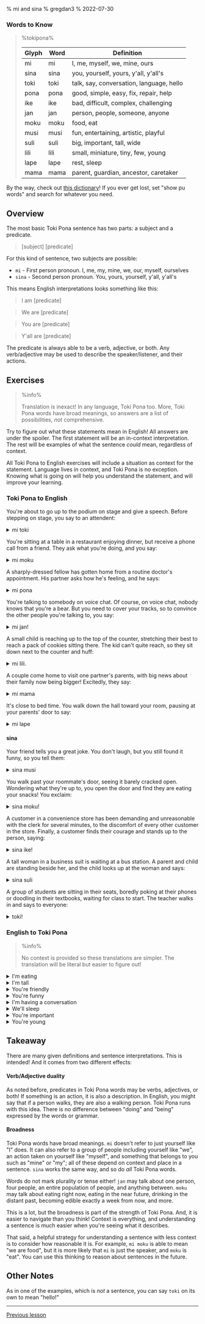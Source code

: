 % mi and sina
% gregdan3
% 2022-07-30

### Words to Know

> %tokipona%
>
> | Glyph | Word | Definition                               |
> | ----- | ---- | ---------------------------------------- |
> | mi    | mi   | I, me, myself, we, mine, ours            |
> | sina  | sina | you, yourself, yours, y'all, y'all's     |
> | toki  | toki | talk, say, conversation, language, hello |
> | pona  | pona | good, simple, easy, fix, repair, help    |
> | ike   | ike  | bad, difficult, complex, challenging     |
> | jan   | jan  | person, people, someone, anyone          |
> | moku  | moku | food, eat                                |
> | musi  | musi | fun, entertaining, artistic, playful     |
> | suli  | suli | big, important, tall, wide               |
> | lili  | lili | small, miniature, tiny, few, young       |
> | lape  | lape | rest, sleep                              |
> | mama  | mama | parent, guardian, ancestor, caretaker    |

By the way, check out [this dictionary](https://lipu-linku.github.io)! If you ever get lost, set "show pu words" and search for whatever you need.

## Overview

The most basic Toki Pona sentence has two parts: a subject and a predicate.

> [subject] [predicate]

For this kind of sentence, two subjects are possible:

- `mi` - First person pronoun. I, me, my, mine, we, our, myself, ourselves
- `sina` - Second person pronoun. You, yours, yourself, y'all, y'all's

This means English interpretations looks something like this:

> I am [predicate]

> We are [predicate]

> You are [predicate]

> Y'all are [predicate]

The predicate is always able to be a verb, adjective, or both. Any
verb/adjective may be used to describe the speaker/listener, and their actions.

## Exercises

> %info%
>
> Translation is inexact! In any language, Toki Pona too. More, Toki Pona words have broad meanings, so answers are a list of possibilities, _not_ comprehensive.

Try to figure out what these statements mean in English! All answers are under the spoiler. The first statement will be an in-context interpretation. The rest will be examples of what the sentence _could_ mean, regardless of context.

All Toki Pona to English exercises will include a situation as context for the statement.
Language lives in context, and Toki Pona is no exception.
Knowing what is going on will help you understand the statement, and will improve your learning.

### Toki Pona to English

You're about to go up to the podium on stage and give a speech. Before stepping on stage, you say to an attendent:

<details> <summary> mi toki </summary>

I will be speaking next!

---

- I speak.
- I talk.
- I converse.
- I am language.
- I am a conversation.
- We speak.
- We are languages.

</details>

You're sitting at a table in a restaurant enjoying dinner, but receive a phone call from a friend. They ask what you're doing, and you say:

<details> <summary> mi moku </summary>

I'm eating dinner!

---

- I eat.
- I drink.
- I am edible.
- We eat.
- We drink.
- We consume.

</details>

A sharply-dressed fellow has gotten home from a routine doctor's appointment. His partner asks how he's feeling, and he says:

<details> <summary> mi pona </summary>

I'm healthy!

---

- I am good.
- I am well.
- I am helpful.
- I am simple.
- We are good.
- We are healthy.

</details>

You're talking to somebody on voice chat. Of course, on voice chat, nobody knows that you're a bear. But you need to cover your tracks, so to convince the other people you're talking to, you say:

<details> <summary> mi jan! </summary>

I'm human!

---

- I am somebody.
- I am a person.
- We are people.
- We are persons.
- We are somebodies.

</details>

A small child is reaching up to the top of the counter, stretching their best to reach a pack of cookies sitting there. The kid can't quite reach, so they sit down next to the counter and huff:

<details> <summary> mi lili. </summary>

I'm short.

---

- I am small.
- I am young.
- We are small.
- We are few.

</details>

A couple come home to visit one partner's parents, with big news about their family now being bigger! Excitedly, they say:

<details> <summary> mi mama </summary>

We're having a child! / We're parents!

---

- I am a parent.
- I am a mother.
- We are fathers.
- We are guardians.
- We are caretakers.

</details>

It's close to bed time. You walk down the hall toward your room, pausing at your parents' door to say:

<details> <summary> mi lape </summary>

I'm going to bed.

---

- I am resting.
- I am sleeping.
- I am napping.
- I rest.
- We are sleeping.
- We sleep.

</details>

#### sina

Your friend tells you a great joke. You don't laugh, but you still found it funny, so you tell them:

<details> <summary> sina musi </summary>

You're funny!

---

- You are fun.
- You are amusing.
- You are entertaining.
- You are amused.

</details>

You walk past your roommate's door, seeing it barely cracked open. Wondering what they're up to, you open the door and find they are eating your snacks! You exclaim:

<details> <summary> sina moku! </summary>

You're eating!

---

- You eat.
- You drink.
- You are food.
- Y'all are consuming.

</details>

A customer in a convenience store has been demanding and unreasonable with the clerk for several minutes, to the discomfort of every other customer in the store. Finally, a customer finds their courage and stands up to the person, saying:

<details> <summary> sina ike! </summary>

You're rude!

---

- You are bad.
- You are cruel
- You are difficult.
- Y'all are complex.
- Y'all are upsetting.

</details>

A tall woman in a business suit is waiting at a bus station. A parent and child are standing beside her, and the child looks up at the woman and says:

<details> <summary> sina suli </summary>

You're tall!

---

- You are tall.
- You are huge.
- You are important.
- Y'all are a big deal.

</details>

A group of students are sitting in their seats, boredly poking at their phones or doodling in their textbooks, waiting for class to start. The teacher walks in and says to everyone:

<details> <summary> toki! </summary>

Good morning!

---

- Hello!
- Hi!
- Good evening!
- (literally) Conversation is starting!

</details>

### English to Toki Pona

> %info%
>
> No context is provided so these translations are simpler. The translation will be literal but easier to figure out!

<details> <summary> I'm eating </summary>

- mi moku

</details>

<details> <summary> I'm tall </summary>

- mi suli

</details>

<details> <summary> You're friendly </summary>

- sina pona

</details>

<details> <summary> You're funny </summary>

- sina musi

</details>

<details> <summary> I'm having a conversation </summary>

- mi toki

</details>

<details> <summary> We'll sleep </summary>

- mi lape

</details>

<details> <summary> You're important </summary>

- sina suli

</details>

<details> <summary> You're young </summary>

- sina lili

</details>

## Takeaway

There are many given definitions and sentence interpretations. This is
intended! And it comes from two different effects:

#### Verb/Adjective duality

As noted before, predicates in Toki Pona words may be verbs, adjectives, or
both! If something is an action, it is also a description. In English, you
might say that if a person walks, they are also a walking person. Toki Pona
runs with this idea. There is no difference between "doing" and "being"
expressed by the words or grammar.

#### Broadness

Toki Pona words have broad meanings. `mi` doesn't refer to just yourself like
"I" does. It can also refer to a group of people including yourself like "we",
an action taken on yourself like "myself", and something that belongs to you
such as "mine" or "my"; all of these depend on context and place in a sentence.
`sina` works the same way, and so do _all_ Toki Pona words.

Words do not mark plurality or tense either! `jan` may talk about one person,
four people, an entire population of people, and anything between. `moku` may
talk about eating right now, eating in the near future, drinking in the distant
past, becoming edible exactly a week from now, and more.

This is a lot, but the broadness is part of the strength of Toki Pona. And, it
is easier to navigate than you think! Context is everything, and understanding
a sentence is much easier when you're seeing what it describes.

That said, a helpful strategy for understanding a sentence with less context is
to consider how reasonable it is. For example, `mi moku` is able to mean "we
are food", but it is more likely that `mi` is just the speaker, and `moku` is
"eat". You can use this thinking to reason about sentences in the future.

## Other Notes

As in one of the examples, which is _not_ a sentence, you can say `toki` on its own to mean "hello!"

---

[Previous lesson](./open.html)

<!-- [Next lesson](./li.html) -->
